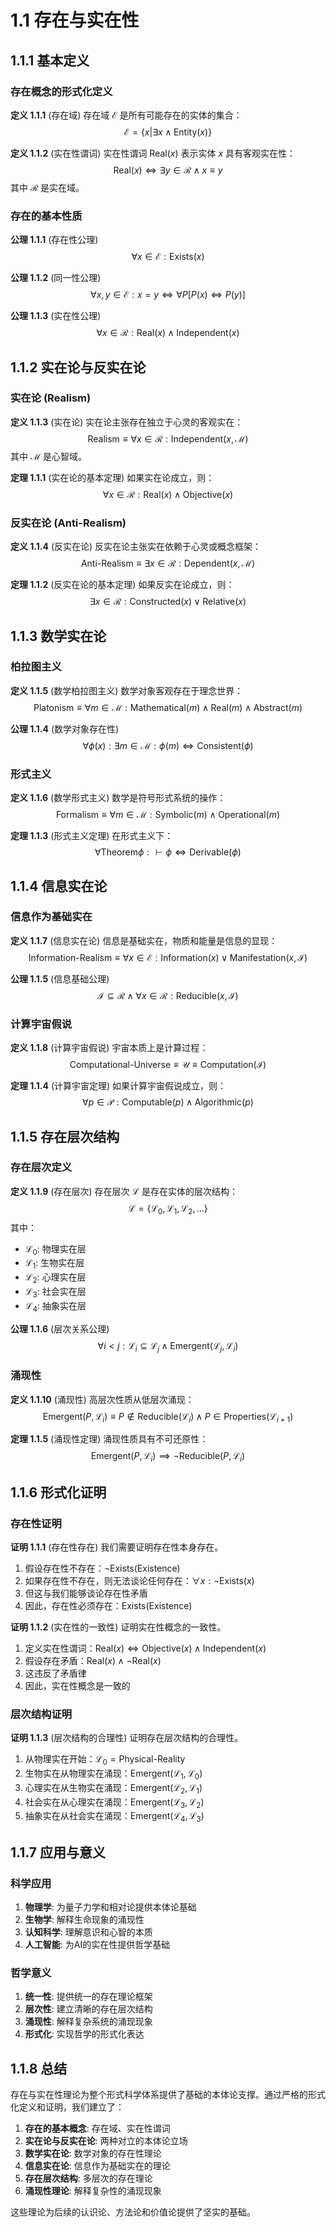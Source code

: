 # 1.1 存在与实在性

## 1.1.1 基本定义

### 存在概念的形式化定义

**定义 1.1.1** (存在域)
存在域 $\mathcal{E}$ 是所有可能存在的实体的集合：
$$\mathcal{E} = \{x | \exists x \land \text{Entity}(x)\}$$

**定义 1.1.2** (实在性谓词)
实在性谓词 $\text{Real}(x)$ 表示实体 $x$ 具有客观实在性：
$$\text{Real}(x) \iff \exists y \in \mathcal{R} \land x \equiv y$$
其中 $\mathcal{R}$ 是实在域。

### 存在的基本性质

**公理 1.1.1** (存在性公理)
$$\forall x \in \mathcal{E}: \text{Exists}(x)$$

**公理 1.1.2** (同一性公理)
$$\forall x, y \in \mathcal{E}: x = y \iff \forall P[P(x) \iff P(y)]$$

**公理 1.1.3** (实在性公理)
$$\forall x \in \mathcal{R}: \text{Real}(x) \land \text{Independent}(x)$$

## 1.1.2 实在论与反实在论

### 实在论 (Realism)

**定义 1.1.3** (实在论)
实在论主张存在独立于心灵的客观实在：
$$\text{Realism} \equiv \forall x \in \mathcal{R}: \text{Independent}(x, \mathcal{M})$$
其中 $\mathcal{M}$ 是心智域。

**定理 1.1.1** (实在论的基本定理)
如果实在论成立，则：
$$\forall x \in \mathcal{R}: \text{Real}(x) \land \text{Objective}(x)$$

### 反实在论 (Anti-Realism)

**定义 1.1.4** (反实在论)
反实在论主张实在依赖于心灵或概念框架：
$$\text{Anti-Realism} \equiv \exists x \in \mathcal{R}: \text{Dependent}(x, \mathcal{M})$$

**定理 1.1.2** (反实在论的基本定理)
如果反实在论成立，则：
$$\exists x \in \mathcal{R}: \text{Constructed}(x) \lor \text{Relative}(x)$$

## 1.1.3 数学实在论

### 柏拉图主义

**定义 1.1.5** (数学柏拉图主义)
数学对象客观存在于理念世界：
$$\text{Platonism} \equiv \forall m \in \mathcal{M}: \text{Mathematical}(m) \land \text{Real}(m) \land \text{Abstract}(m)$$

**公理 1.1.4** (数学对象存在性)
$$\forall \phi(x): \exists m \in \mathcal{M}: \phi(m) \iff \text{Consistent}(\phi)$$

### 形式主义

**定义 1.1.6** (数学形式主义)
数学是符号形式系统的操作：
$$\text{Formalism} \equiv \forall m \in \mathcal{M}: \text{Symbolic}(m) \land \text{Operational}(m)$$

**定理 1.1.3** (形式主义定理)
在形式主义下：
$$\forall \text{Theorem} \phi: \vdash \phi \iff \text{Derivable}(\phi)$$

## 1.1.4 信息实在论

### 信息作为基础实在

**定义 1.1.7** (信息实在论)
信息是基础实在，物质和能量是信息的显现：
$$\text{Information-Realism} \equiv \forall x \in \mathcal{E}: \text{Information}(x) \lor \text{Manifestation}(x, \mathcal{I})$$

**公理 1.1.5** (信息基础公理)
$$\mathcal{I} \subseteq \mathcal{R} \land \forall x \in \mathcal{R}: \text{Reducible}(x, \mathcal{I})$$

### 计算宇宙假说

**定义 1.1.8** (计算宇宙假说)
宇宙本质上是计算过程：
$$\text{Computational-Universe} \equiv \mathcal{U} \equiv \text{Computation}(\mathcal{I})$$

**定理 1.1.4** (计算宇宙定理)
如果计算宇宙假说成立，则：
$$\forall p \in \mathcal{P}: \text{Computable}(p) \land \text{Algorithmic}(p)$$

## 1.1.5 存在层次结构

### 存在层次定义

**定义 1.1.9** (存在层次)
存在层次 $\mathcal{L}$ 是存在实体的层次结构：
$$\mathcal{L} = \{\mathcal{L}_0, \mathcal{L}_1, \mathcal{L}_2, \ldots\}$$
其中：

- $\mathcal{L}_0$: 物理实在层
- $\mathcal{L}_1$: 生物实在层  
- $\mathcal{L}_2$: 心理实在层
- $\mathcal{L}_3$: 社会实在层
- $\mathcal{L}_4$: 抽象实在层

**公理 1.1.6** (层次关系公理)
$$\forall i < j: \mathcal{L}_i \subseteq \mathcal{L}_j \land \text{Emergent}(\mathcal{L}_j, \mathcal{L}_i)$$

### 涌现性

**定义 1.1.10** (涌现性)
高层次性质从低层次涌现：
$$\text{Emergent}(P, \mathcal{L}_i) \equiv P \notin \text{Reducible}(\mathcal{L}_i) \land P \in \text{Properties}(\mathcal{L}_{i+1})$$

**定理 1.1.5** (涌现性定理)
涌现性质具有不可还原性：
$$\text{Emergent}(P, \mathcal{L}_i) \implies \neg\text{Reducible}(P, \mathcal{L}_i)$$

## 1.1.6 形式化证明

### 存在性证明

**证明 1.1.1** (存在性存在)
我们需要证明存在性本身存在。

1. 假设存在性不存在：$\neg\text{Exists}(\text{Existence})$
2. 如果存在性不存在，则无法谈论任何存在：$\forall x: \neg\text{Exists}(x)$
3. 但这与我们能够谈论存在性矛盾
4. 因此，存在性必须存在：$\text{Exists}(\text{Existence})$

**证明 1.1.2** (实在性的一致性)
证明实在性概念的一致性。

1. 定义实在性谓词：$\text{Real}(x) \iff \text{Objective}(x) \land \text{Independent}(x)$
2. 假设存在矛盾：$\text{Real}(x) \land \neg\text{Real}(x)$
3. 这违反了矛盾律
4. 因此，实在性概念是一致的

### 层次结构证明

**证明 1.1.3** (层次结构的合理性)
证明存在层次结构的合理性。

1. 从物理实在开始：$\mathcal{L}_0 = \text{Physical-Reality}$
2. 生物实在从物理实在涌现：$\text{Emergent}(\mathcal{L}_1, \mathcal{L}_0)$
3. 心理实在从生物实在涌现：$\text{Emergent}(\mathcal{L}_2, \mathcal{L}_1)$
4. 社会实在从心理实在涌现：$\text{Emergent}(\mathcal{L}_3, \mathcal{L}_2)$
5. 抽象实在从社会实在涌现：$\text{Emergent}(\mathcal{L}_4, \mathcal{L}_3)$

## 1.1.7 应用与意义

### 科学应用

1. **物理学**: 为量子力学和相对论提供本体论基础
2. **生物学**: 解释生命现象的涌现性
3. **认知科学**: 理解意识和心智的本质
4. **人工智能**: 为AI的实在性提供哲学基础

### 哲学意义

1. **统一性**: 提供统一的存在理论框架
2. **层次性**: 建立清晰的存在层次结构
3. **涌现性**: 解释复杂系统的涌现现象
4. **形式化**: 实现哲学的形式化表达

## 1.1.8 总结

存在与实在性理论为整个形式科学体系提供了基础的本体论支撑。通过严格的形式化定义和证明，我们建立了：

1. **存在的基本概念**: 存在域、实在性谓词
2. **实在论与反实在论**: 两种对立的本体论立场
3. **数学实在论**: 数学对象的存在性理论
4. **信息实在论**: 信息作为基础实在的理论
5. **存在层次结构**: 多层次的存在理论
6. **涌现性理论**: 解释复杂性的涌现现象

这些理论为后续的认识论、方法论和价值论提供了坚实的基础。

